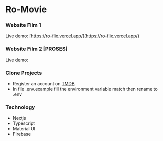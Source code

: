 # Ro-Movie

### Website Film 1

Live demo: [https://ro-flix.vercel.app/](https://ro-flix.vercel.app/)

### Website Film 2 [PROSES]

Live demo: []()

### Clone Projects

- Register an account on [TMDB](https://www.themoviedb.org/?language=id)
- In file .env.example fill the environment variable match then rename to .env

### Technology

- Nextjs
- Typescript
- Material UI
- Firebase
